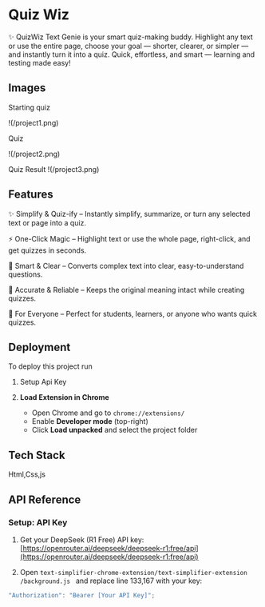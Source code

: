 
# Quiz Wiz

✨ QuizWiz Text Genie is your smart quiz-making buddy. Highlight any text or use the entire page, choose your goal — shorter, clearer, or simpler — and instantly turn it into a quiz. Quick, effortless, and smart — learning and testing made easy!


## Images

Starting quiz

!(/project1.png)

Quiz

!(/project2.png)

Quiz Result
!(/project3.png)






## Features

✨ Simplify & Quiz-ify – Instantly simplify, summarize, or turn any selected text or page into a quiz.

⚡ One-Click Magic – Highlight text or use the whole page, right-click, and get quizzes in seconds.

📝 Smart & Clear – Converts complex text into clear, easy-to-understand questions.

🎯 Accurate & Reliable – Keeps the original meaning intact while creating quizzes.

🌟 For Everyone – Perfect for students, learners, or anyone who wants quick quizzes.

## Deployment

To deploy this project run

1) Setup Api Key

2) **Load Extension in Chrome**  
   - Open Chrome and go to `chrome://extensions/`  
   - Enable **Developer mode** (top-right)  
   - Click **Load unpacked** and select the project folder 




## Tech Stack

Html,Css,js




## API Reference

### Setup: API Key

1. Get your DeepSeek (R1 Free) API key:  
   [https://openrouter.ai/deepseek/deepseek-r1:free/api](https://openrouter.ai/deepseek/deepseek-r1:free/api)

2. Open `text-simplifier-chrome-extension/text-simplifier-extension
/background.js
` and replace line 133,167 with your key:

```javascript
"Authorization": "Bearer [Your API Key]";



